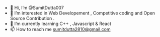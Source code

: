 - 👋 Hi, I’m @SumitDutta007
- 👀 I’m interested in Web Developement , Competitive coding and Open Source Contribution .
- 🌱 I’m currently learning C++ , Javascript & React
- 📫 How to reach me sumitdutta2810@gmail.com

<!---
SumitDutta007/SumitDutta007 is a ✨ special ✨ repository because its `README.md` (this file) appears on your GitHub profile.
You can click the Preview link to take a look at your changes.
--->
